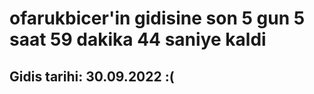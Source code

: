 # ofarukbicer'in gidisine son 5 gun 5 saat 59 dakika 44 saniye kaldi

## Gidis tarihi: 30.09.2022 :(